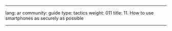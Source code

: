 

---

lang: ar
community: guide
type: tactics
weight: 011
title: 11. How to use smartphones as securely as possible

---

<stub>


